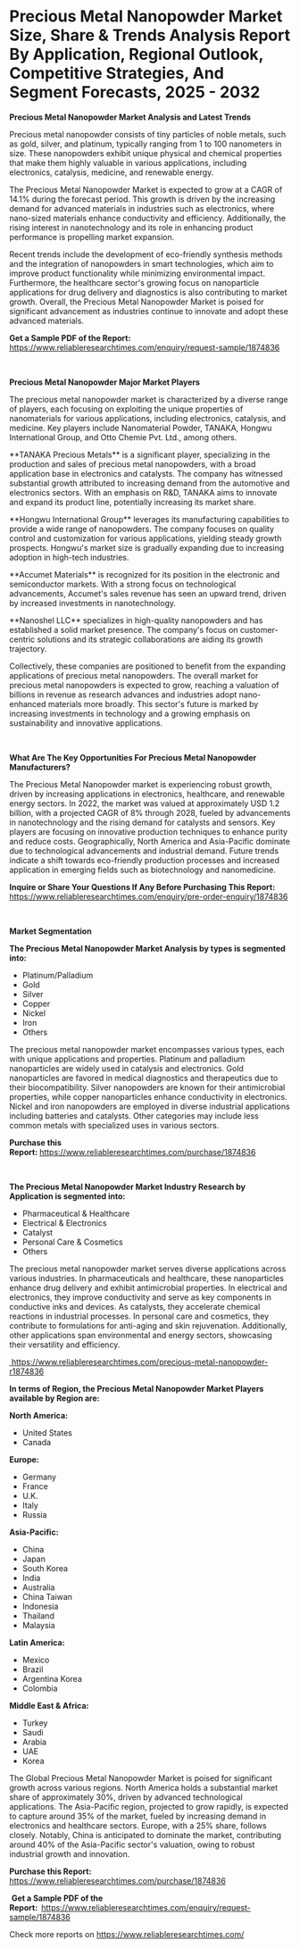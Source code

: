 <p><h1>Precious Metal Nanopowder Market Size, Share & Trends Analysis Report By Application, Regional Outlook, Competitive Strategies, And Segment Forecasts, 2025 - 2032</h1></p><p><strong>Precious Metal Nanopowder Market Analysis and Latest Trends</strong></p>
<p><p>Precious metal nanopowder consists of tiny particles of noble metals, such as gold, silver, and platinum, typically ranging from 1 to 100 nanometers in size. These nanopowders exhibit unique physical and chemical properties that make them highly valuable in various applications, including electronics, catalysis, medicine, and renewable energy.</p><p>The Precious Metal Nanopowder Market is expected to grow at a CAGR of 14.1% during the forecast period. This growth is driven by the increasing demand for advanced materials in industries such as electronics, where nano-sized materials enhance conductivity and efficiency. Additionally, the rising interest in nanotechnology and its role in enhancing product performance is propelling market expansion.</p><p>Recent trends include the development of eco-friendly synthesis methods and the integration of nanopowders in smart technologies, which aim to improve product functionality while minimizing environmental impact. Furthermore, the healthcare sector's growing focus on nanoparticle applications for drug delivery and diagnostics is also contributing to market growth. Overall, the Precious Metal Nanopowder Market is poised for significant advancement as industries continue to innovate and adopt these advanced materials.</p></p>
<p><strong>Get a Sample PDF of the Report:&nbsp;</strong> <a href="https://www.reliableresearchtimes.com/enquiry/request-sample/1874836?utm_campaign=3167&utm_medium=2&utm_source=Github&utm_content=ia&utm_term=03042025&utm_id=precious-metal-nanopowder">https://www.reliableresearchtimes.com/enquiry/request-sample/1874836</a></p>
<p>&nbsp;</p>
<p><strong>Precious Metal Nanopowder Major Market Players</strong></p>
<p><p>The precious metal nanopowder market is characterized by a diverse range of players, each focusing on exploiting the unique properties of nanomaterials for various applications, including electronics, catalysis, and medicine. Key players include Nanomaterial Powder, TANAKA, Hongwu International Group, and Otto Chemie Pvt. Ltd., among others.</p><p>**TANAKA Precious Metals** is a significant player, specializing in the production and sales of precious metal nanopowders, with a broad application base in electronics and catalysts. The company has witnessed substantial growth attributed to increasing demand from the automotive and electronics sectors. With an emphasis on R&D, TANAKA aims to innovate and expand its product line, potentially increasing its market share.</p><p>**Hongwu International Group** leverages its manufacturing capabilities to provide a wide range of nanopowders. The company focuses on quality control and customization for various applications, yielding steady growth prospects. Hongwu's market size is gradually expanding due to increasing adoption in high-tech industries.</p><p>**Accumet Materials** is recognized for its position in the electronic and semiconductor markets. With a strong focus on technological advancements, Accumet's sales revenue has seen an upward trend, driven by increased investments in nanotechnology.</p><p>**Nanoshel LLC** specializes in high-quality nanopowders and has established a solid market presence. The company's focus on customer-centric solutions and its strategic collaborations are aiding its growth trajectory.</p><p>Collectively, these companies are positioned to benefit from the expanding applications of precious metal nanopowders. The overall market for precious metal nanopowders is expected to grow, reaching a valuation of billions in revenue as research advances and industries adopt nano-enhanced materials more broadly. This sector's future is marked by increasing investments in technology and a growing emphasis on sustainability and innovative applications.</p></p>
<p>&nbsp;</p>
<p><strong>What Are The Key Opportunities For Precious Metal Nanopowder Manufacturers?</strong></p>
<p><p>The Precious Metal Nanopowder market is experiencing robust growth, driven by increasing applications in electronics, healthcare, and renewable energy sectors. In 2022, the market was valued at approximately USD 1.2 billion, with a projected CAGR of 8% through 2028, fueled by advancements in nanotechnology and the rising demand for catalysts and sensors. Key players are focusing on innovative production techniques to enhance purity and reduce costs. Geographically, North America and Asia-Pacific dominate due to technological advancements and industrial demand. Future trends indicate a shift towards eco-friendly production processes and increased application in emerging fields such as biotechnology and nanomedicine.</p></p>
<p><strong>Inquire or Share Your Questions If Any Before Purchasing This Report:</strong> <a href="https://www.reliableresearchtimes.com/enquiry/pre-order-enquiry/1874836?utm_campaign=3167&utm_medium=2&utm_source=Github&utm_content=ia&utm_term=03042025&utm_id=precious-metal-nanopowder">https://www.reliableresearchtimes.com/enquiry/pre-order-enquiry/1874836</a></p>
<p>&nbsp;</p>
<p><strong>Market Segmentation</strong></p>
<p><strong>The Precious Metal Nanopowder Market Analysis by types is segmented into:</strong></p>
<p><ul><li>Platinum/Palladium</li><li>Gold</li><li>Silver</li><li>Copper</li><li>Nickel</li><li>Iron</li><li>Others</li></ul></p>
<p><p>The precious metal nanopowder market encompasses various types, each with unique applications and properties. Platinum and palladium nanoparticles are widely used in catalysis and electronics. Gold nanoparticles are favored in medical diagnostics and therapeutics due to their biocompatibility. Silver nanopowders are known for their antimicrobial properties, while copper nanoparticles enhance conductivity in electronics. Nickel and iron nanopowders are employed in diverse industrial applications including batteries and catalysts. Other categories may include less common metals with specialized uses in various sectors.</p></p>
<p><strong>Purchase this Report:&nbsp;</strong><a href="https://www.reliableresearchtimes.com/purchase/1874836?utm_campaign=3167&utm_medium=2&utm_source=Github&utm_content=ia&utm_term=03042025&utm_id=precious-metal-nanopowder">https://www.reliableresearchtimes.com/purchase/1874836</a></p>
<p>&nbsp;</p>
<p><strong>The Precious Metal Nanopowder Market Industry Research by Application is segmented into:</strong></p>
<p><ul><li>Pharmaceutical & Healthcare</li><li>Electrical & Electronics</li><li>Catalyst</li><li>Personal Care & Cosmetics</li><li>Others</li></ul></p>
<p><p>The precious metal nanopowder market serves diverse applications across various industries. In pharmaceuticals and healthcare, these nanoparticles enhance drug delivery and exhibit antimicrobial properties. In electrical and electronics, they improve conductivity and serve as key components in conductive inks and devices. As catalysts, they accelerate chemical reactions in industrial processes. In personal care and cosmetics, they contribute to formulations for anti-aging and skin rejuvenation. Additionally, other applications span environmental and energy sectors, showcasing their versatility and efficiency.</p></p>
<p><a href="https://www.reliableresearchtimes.com/precious-metal-nanopowder-r1874836?utm_campaign=3167&utm_medium=2&utm_source=Github&utm_content=ia&utm_term=03042025&utm_id=precious-metal-nanopowder">&nbsp;https://www.reliableresearchtimes.com/precious-metal-nanopowder-r1874836</a></p>
<p><strong>In terms of Region, the Precious Metal Nanopowder Market Players available by Region are:</strong></p>
<p>
    <p> <strong> North America: </strong>
        <ul>
            <li>United States</li>
            <li>Canada</li>
        </ul>
        </p> 
    <p> <strong> Europe: </strong>
        <ul>
            <li>Germany</li>
            <li>France</li>
            <li>U.K.</li>
            <li>Italy</li>
            <li>Russia</li>
        </ul>
        </p> 
    <p> <strong> Asia-Pacific: </strong>
        <ul>
            <li>China</li>
            <li>Japan</li>
            <li>South Korea</li>
            <li>India</li>
            <li>Australia</li>
            <li>China Taiwan</li>
            <li>Indonesia</li>
            <li>Thailand</li>
            <li>Malaysia</li>
        </ul>
        </p> 
    <p> <strong> Latin America: </strong>
        <ul>
            <li>Mexico</li>
            <li>Brazil</li>
            <li>Argentina Korea</li>
            <li>Colombia</li>
        </ul>
        </p> 
    <p> <strong> Middle East & Africa: </strong>
        <ul>
            <li>Turkey</li>
            <li>Saudi</li>
            <li>Arabia</li>
            <li>UAE</li>
            <li>Korea</li>
        </ul>
    </p>
    </p>
<p><p>The Global Precious Metal Nanopowder Market is poised for significant growth across various regions. North America holds a substantial market share of approximately 30%, driven by advanced technological applications. The Asia-Pacific region, projected to grow rapidly, is expected to capture around 35% of the market, fueled by increasing demand in electronics and healthcare sectors. Europe, with a 25% share, follows closely. Notably, China is anticipated to dominate the market, contributing around 40% of the Asia-Pacific sector's valuation, owing to robust industrial growth and innovation.</p></p>
<p><strong>Purchase this Report: </strong><a href="https://www.reliableresearchtimes.com/purchase/1874836?utm_campaign=3167&utm_medium=2&utm_source=Github&utm_content=ia&utm_term=03042025&utm_id=precious-metal-nanopowder">https://www.reliableresearchtimes.com/purchase/1874836</a></p>
<p>&nbsp;<strong>Get a Sample PDF of the Report:&nbsp;&nbsp;</strong><a href="https://www.reliableresearchtimes.com/enquiry/request-sample/1874836?utm_campaign=3167&utm_medium=2&utm_source=Github&utm_content=ia&utm_term=03042025&utm_id=precious-metal-nanopowder">https://www.reliableresearchtimes.com/enquiry/request-sample/1874836</a></p>
<p><strong></strong></p>
<p>Check more reports on <a href="https://www.reliableresearchtimes.com/?utm_campaign=3167&utm_medium=2&utm_source=Github&utm_content=ia&utm_term=03042025&utm_id=precious-metal-nanopowder">https://www.reliableresearchtimes.com/</a></p>